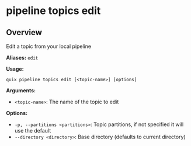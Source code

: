 # pipeline topics edit

## Overview

Edit a topic from your local pipeline

**Aliases:** `edit`

**Usage:**

```
quix pipeline topics edit [<topic-name>] [options]
```

**Arguments:**

- `<topic-name>`: The name of the topic to edit

**Options:**

- `-p, --partitions <partitions>`: Topic partitions, if not specified it will use the default
- `--directory <directory>`: Base directory (defaults to current directory)

